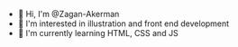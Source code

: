 - 👋 Hi, I'm @Zagan-Akerman
- 👀 I'm interested in illustration and front end development
- 🌱 I'm currently learning HTML, CSS and JS
